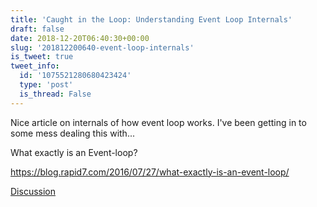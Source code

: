 ```yaml
---
title: 'Caught in the Loop: Understanding Event Loop Internals'
draft: false
date: 2018-12-20T06:40:30+00:00
slug: '201812200640-event-loop-internals'
is_tweet: true
tweet_info:
  id: '1075521280680423424'
  type: 'post'
  is_thread: False
---
```




Nice article on internals of how event loop works. I've been getting in to some mess dealing this with...

What exactly is an Event-loop?

<https://blog.rapid7.com/2016/07/27/what-exactly-is-an-event-loop/>

[Discussion](https://x.com/sytelus/status/1075521280680423424)
